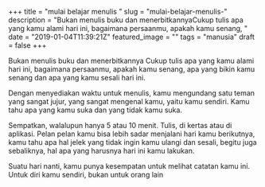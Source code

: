 +++
title = "mulai belajar menulis "
slug = "mulai-belajar-menulis-"
description = "Bukan menulis buku dan menerbitkannyaCukup tulis apa yang kamu alami hari ini, bagaimana persaanmu, apakah kamu senang, "
date = "2019-01-04T11:39:21Z"
featured_image = ""
tags = "manusia"
draft = false
+++ 
 
Bukan menulis buku dan menerbitkannya
Cukup tulis apa yang kamu alami hari ini, bagaimana persaanmu, apakah kamu senang, apa yang bikin kamu senang dan apa yang kamu sesali hari ini.

Dengan menyediakan waktu untuk menulis, kamu mengundang satu teman yang sangat jujur, yang sangat mengenal kamu, yaitu kamu sendiri. Kamu tahu apa yang kamu suka dan yang tidak kamu suka.

Sempatkan, walalupun hanya 5 atau 10 menit. Tulis, di kertas atau di aplikasi. Pelan pelan kamu bisa lebih sadar menjalani hari kamu berikutnya, kamu tahu apa hal jelek yang tidak ingin kamu ulangi dan sesali, begitu juga sebaliknya, hal apa yang harusnya hari ini kamu lakukan.

Suatu hari nanti, kamu punya kesempatan untuk melihat catatan kamu ini. Untuk diri kamu sendiri, bukan untuk orang lain
